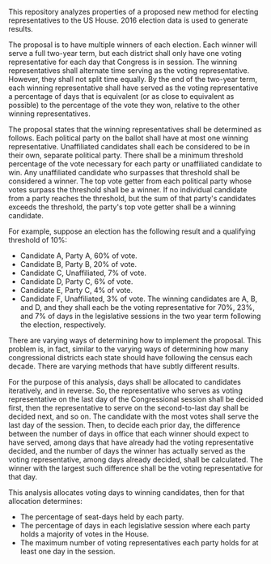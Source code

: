 This repository analyzes properties of a proposed new method for electing representatives to the US House.
2016 election data is used to generate results.

The proposal is to have multiple winners of each election.  Each winner will serve a full two-year term,
but each district shall only have one voting representative for each day that Congress is in session.
The winning representatives shall alternate time serving as the voting representative.  However, they
shall not split time equally.  By the end of the two-year term, each winning representative shall
have served as the voting representative a percentage of days that is equivalent (or as close to
equivalent as possible) to the percentage of the vote they won, relative to the other winning
representatives.

The proposal states that the winning representatives shall be determined as follows.  Each political
party on the ballot shall have at most one winning representative.  Unaffiliated candidates shall each
be considered to be in their own, separate political party.  There shall be a minimum threshold
percentage of the vote necessary for each party or unaffiliated candidate to win.  Any unaffiliated
candidate who surpasses that threshold shall be considered a winner.  The top vote getter from each
political party whose votes surpass the threshold shall be a winner.  If no individual candidate from
a party reaches the threshold, but the sum of that party's candidates exceeds the threshold, the
party's top vote getter shall be a winning candidate.

For example, suppose an election has the following result and a qualifying threshold of 10%:
* Candidate A, Party A, 60% of vote.
* Candidate B, Party B, 20% of vote.
* Candidate C, Unaffiliated, 7% of vote.
* Candidate D, Party C, 6% of vote.
* Candidate E, Party C, 4% of vote.
* Candidate F, Unaffiliated, 3% of vote.
The winning candidates are A, B, and D, and they shall each be the voting representative for 70%,
23%, and 7% of days in the legislative sessions in the two year term following the election, respectively.

There are varying ways of determining how to implement the proposal.  This problem is, in fact, similar
to the varying ways of determining how many congressional districts each state should have following
the census each decade.  There are varying methods that have subtly different results.

For the purpose of this analysis, days shall be allocated to candidates iteratively, and in reverse.
So, the representative who serves as voting representative on the last day of the Congressional session
shall be decided first, then the representative to serve on the second-to-last day shall be decided next,
and so on.  The candidate with the most votes shall serve the last day of the session.  Then, to decide each
prior day, the difference between the number of days in office that each winner should expect to
have served, among days that have already had the voting representative decided, and the number of days
the winner has actually served as the voting representative, among days already decided, shall be calculated.
The winner with the largest such difference shall be the voting representative for that day.

This analysis allocates voting days to winning candidates, then for that allocation determines:
* The percentage of seat-days held by each party.
* The percentage of days in each legislative session where each party holds a majority of votes in the House.
* The maximum number of voting representatives each party holds for at least one day in the session.
